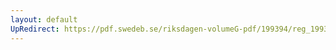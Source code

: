 ```yaml
---
layout: default
UpRedirect: https://pdf.swedeb.se/riksdagen-volumeG-pdf/199394/reg_199394/reg_199394_0491.pdf
---
```

